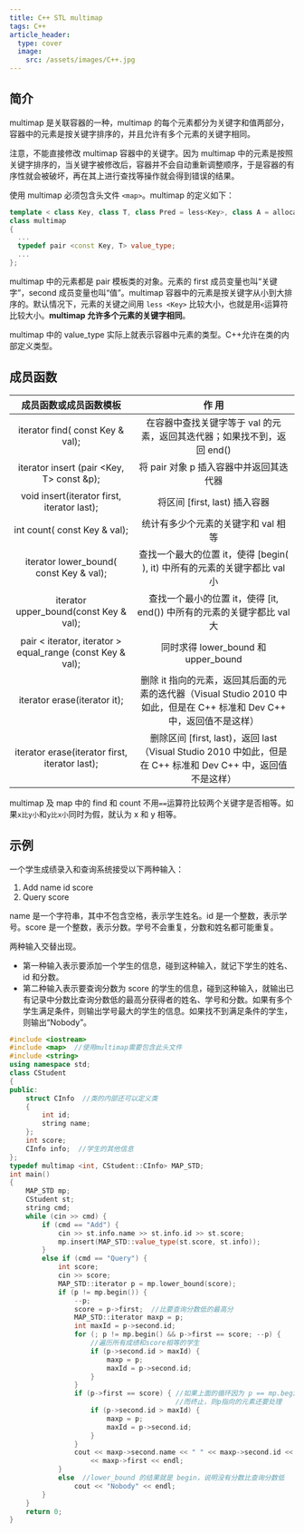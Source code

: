 ```yaml
---
title: C++ STL multimap
tags: C++
article_header:
  type: cover
  image:
    src: /assets/images/C++.jpg
---
```


<!--more-->

## 简介

multimap 是关联容器的一种，multimap 的每个元素都分为关键字和值两部分，容器中的元素是按关键字排序的，并且允许有多个元素的关键字相同。

注意，不能直接修改 multimap 容器中的关键字。因为 multimap 中的元素是按照关键字排序的，当关键字被修改后，容器并不会自动重新调整顺序，于是容器的有序性就会被破坏，再在其上进行查找等操作就会得到错误的结果。

使用 multimap 必须包含头文件 `<map>`。multimap 的定义如下：

```c++
template < class Key, class T, class Pred = less<Key>, class A = allocator<T> >
class multimap
{
  ...
  typedef pair <const Key, T> value_type;
  ...
};
```

multimap 中的元素都是 pair 模板类的对象。元素的 first 成员变量也叫“关键字”，second 成员变量也叫“值”。multimap 容器中的元素是按关键字从小到大排序的。默认情况下，元素的关键之间用 `less <Key>` 比较大小，也就是用`<`运算符比较大小。**multimap 允许多个元素的关键字相同**。

multimap 中的 value_type 实际上就表示容器中元素的类型。C++允许在类的内部定义类型。

## 成员函数

|                   成员函数或成员函数模板                   |                            作  用                            |
| :--------------------------------------------------------: | :----------------------------------------------------------: |
|              iterator find( const Key & val);              | 在容器中查找关键字等于 val 的元素，返回其迭代器；如果找不到，返回 end() |
|         iterator insert (pair <Key, T> const &p);          |           将 pair 对象 p 插入容器中并返回其迭代器            |
|        void insert(iterator first, iterator last);         |                将区间 [first, last) 插入容器                 |
|                int count( const Key & val);                |             统计有多少个元素的关键字和 val 相等              |
|          iterator lower_bound( const Key & val);           | 查找一个最大的位置 it，使得 [begin( ), it) 中所有的元素的关键字都比 val 小 |
|           iterator upper_bound(const Key & val);           | 查找一个最小的位置 it，使得 [it, end()) 中所有的元素的关键字都比 val 大 |
| pair < iterator, iterator > equal_range (const Key & val); |             同时求得 lower_bound 和 upper_bound              |
|                iterator erase(iterator it);                | 删除 it 指向的元素，返回其后面的元素的迭代器（Visual Studio 2010 中如此，但是在 C++ 标准和 Dev C++ 中，返回值不是这样） |
|       iterator erase(iterator first, iterator last);       | 删除区间 [first, last)，返回 last（Visual Studio 2010 中如此，但是在 C++ 标准和 Dev C++ 中，返回值不是这样） |


multimap 及 map 中的 find 和 count 不用`==`运算符比较两个关键字是否相等。如果`x比y小`和`y比x小`同时为假，就认为 x 和 y 相等。

## 示例

一个学生成绩录入和查询系统接受以下两种输入：
1) Add name id score
2) Query score

name 是一个字符串，其中不包含空格，表示学生姓名。id 是一个整数，表示学号。score 是一个整数，表示分数。学号不会重复，分数和姓名都可能重复。

两种输入交替出现。

- 第一种输入表示要添加一个学生的信息，碰到这种输入，就记下学生的姓名、id 和分数。
- 第二种输入表示要查询分数为 score 的学生的信息，碰到这种输入，就输出已有记录中分数比查询分数低的最高分获得者的姓名、学号和分数。如果有多个学生满足条件，则输出学号最大的学生的信息。如果找不到满足条件的学生，则输出“Nobody”。

```c++
#include <iostream>
#include <map>  //使用multimap需要包含此头文件
#include <string>
using namespace std;
class CStudent
{
public:
    struct CInfo  //类的内部还可以定义类
    {
        int id;
        string name;
    };
    int score;
    CInfo info;  //学生的其他信息
};
typedef multimap <int, CStudent::CInfo> MAP_STD;
int main()
{
    MAP_STD mp;
    CStudent st;
    string cmd;
    while (cin >> cmd) {
        if (cmd == "Add") {
            cin >> st.info.name >> st.info.id >> st.score;
            mp.insert(MAP_STD::value_type(st.score, st.info));
        }
        else if (cmd == "Query") {
            int score;
            cin >> score;
            MAP_STD::iterator p = mp.lower_bound(score);
            if (p != mp.begin()) {
                --p;
                score = p->first;  //比要查询分数低的最高分
                MAP_STD::iterator maxp = p;
                int maxId = p->second.id;
                for (; p != mp.begin() && p->first == score; --p) {
                    //遍历所有成绩和score相等的学生
                    if (p->second.id > maxId) {
                        maxp = p;
                        maxId = p->second.id;
                    }
                }
                if (p->first == score) { //如果上面的循环因为 p == mp.begin()
                                         //而终止，则p指向的元素还要处理
                    if (p->second.id > maxId) {
                        maxp = p;
                        maxId = p->second.id;
                    }
                }
                cout << maxp->second.name << " " << maxp->second.id << " "
                    << maxp->first << endl;
            }
            else  //lower_bound 的结果就是 begin，说明没有分数比查询分数低
                cout << "Nobody" << endl;
        }
    }
    return 0;
}
```

